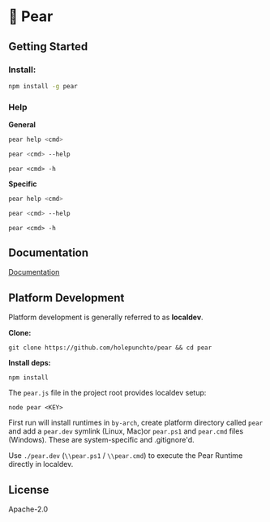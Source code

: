 # 🍐 Pear

## Getting Started

### Install:

```sh
npm install -g pear
```

### Help

**General**

```sh
pear help <cmd>
```

```sh
pear <cmd> --help
```

```
pear <cmd> -h
```
**Specific**


```sh
pear help <cmd>
```

```sh
pear <cmd> --help
```

```
pear <cmd> -h
```

## Documentation

[Documentation](./doc/readme.md)

## Platform Development

Platform development is generally referred to as **localdev**.

**Clone:**

```
git clone https://github.com/holepunchto/pear && cd pear
```

**Install deps:**

```
npm install
```

The `pear.js` file in the project root provides localdev setup:

```
node pear <KEY>
```

First run will install runtimes in `by-arch`, create platform directory called `pear` and add a `pear.dev` symlink (Linux, Mac)or `pear.ps1` and `pear.cmd` files (Windows). These are system-specific and .gitignore'd.

Use `./pear.dev` (`\\pear.ps1` / `\\pear.cmd`) to execute the Pear Runtime directly in localdev.


## License

Apache-2.0
